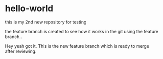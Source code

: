 # hello-world
this is my 2nd new repository for testing


the feature branch is created to see how it works in the git using the feature branch..


Hey yeah got it. This is the new feature branch which is ready to merge after reviewing. 
